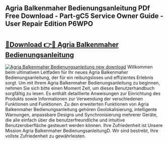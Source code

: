 ## Agria Balkenmaher Bedienungsanleitung PDf Free Download - Part-gC5 Service Owner Guide - User Repair Edition P6WPO

# <h2><a href="http://df2hoy.blite.top/?on=Agria+Balkenmaher+Bedienungsanleitung">🔗Download 👉🔴 Agria Balkenmaher Bedienungsanleitung</a></h2>

[![Agria Balkenmaher Bedienungsanleitung new download](https://i.imgur.com/lujVjoI.png)](http://df2hoy.blite.top/?on=Agria+Balkenmaher+Bedienungsanleitung)
Willkommen beim ultimativen Leitfaden für Ihr neues Agria Balkenmaher Bedienungsanleitung, der für ein reibungsloses und effizientes Erlebnis sorgt. Um mit Ihrem Agria Balkenmaher Bedienungsanleitung zu beginnen, nehmen Sie sich bitte einen Moment Zeit, um dieses Benutzerhandbuch sorgfältig zu lesen. Es enthält detaillierte Anweisungen zur Einrichtung des Produkts sowie Informationen zur Verwendung der verschiedenen Funktionen und Funktionen. Zu den erweiterten Funktionen von Agria Balkenmaher Bedienungsanleitung gehören Geolokalisierung, intelligente Warnungen, anpassbare Designs und Synchronisierung mehrerer Geräte, die alle einfach über die benutzerfreundliche und intuitive Benutzeroberfläche gesteuert werden können. Ihre Zufriedenheit ist Unsere Mission Agria Balkenmaher BedienungsanleitungD. Wir sind bestrebt, Ihre vollste Zufriedenheit zu gewährleisten.
